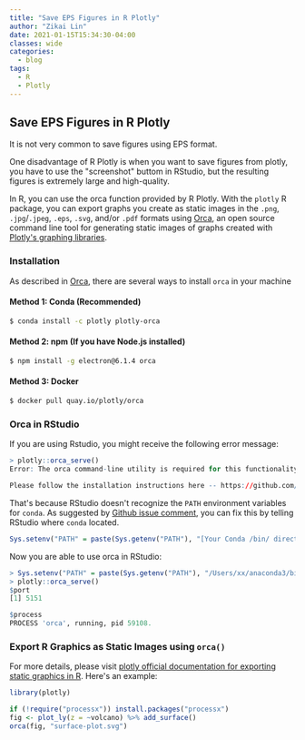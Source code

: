 ```yaml
---
title: "Save EPS Figures in R Plotly"
author: "Zikai Lin"
date: 2021-01-15T15:34:30-04:00
classes: wide 
categories:
  - blog
tags:
  - R
  - Plotly
---
```




## Save EPS Figures in R Plotly



It is not very common to save figures using EPS format. 



One disadvantage of R Plotly is when you want to save figures from plotly, you have to use the "screenshot" buttom in RStudio, but the resulting figures is extremely large and high-quality. 



In R, you can use the orca function provided by R Plotly. With the `plotly` R package, you can export graphs you create as static images in the `.png`, `.jpg`/`.jpeg`, `.eps`, `.svg`, and/or `.pdf` formats using [Orca](https://github.com/plotly/orca), an open source command line tool for generating static images of graphs created with [Plotly's graphing libraries](https://plotly.com/graphing-libraries).



### Installation

As described in [Orca](https://github.com/plotly/orca), there are several ways to install `orca` in your machine



#### Method 1: Conda (Recommended)

```bash
$ conda install -c plotly plotly-orca
```





#### Method 2: npm (If you have Node.js installed)

```bash
$ npm install -g electron@6.1.4 orca
```





#### Method 3: Docker

```bash
$ docker pull quay.io/plotly/orca
```





### Orca in RStudio

If you are using Rstudio, you might receive the following error message:

```R
> plotly::orca_serve()
Error: The orca command-line utility is required for this functionality.

Please follow the installation instructions here -- https://github.com/plotly/orca#installation
```

That's because RStudio doesn't recognize the `PATH` environment variables for `conda`. As suggested by [Github issue comment](https://github.com/plotly/orca/issues/120#issuecomment-424000634), you can fix this by telling RStudio where `conda` located.

```R
Sys.setenv("PATH" = paste(Sys.getenv("PATH"), "[Your Conda /bin/ directory]", sep = .Platform$path.sep))
```

Now you are able to use orca in RStudio: 

```R
> Sys.setenv("PATH" = paste(Sys.getenv("PATH"), "/Users/xx/anaconda3/bin/", sep = .Platform$path.sep))
> plotly::orca_serve()
$port
[1] 5151

$process
PROCESS 'orca', running, pid 59108.
```



### Export R Graphics as Static Images using `orca()`

For more details, please visit [plotly official documentation for exporting static graphics in R](https://plotly.com/r/static-image-export/). Here's an example:

```R
library(plotly)

if (!require("processx")) install.packages("processx")
fig <- plot_ly(z = ~volcano) %>% add_surface()
orca(fig, "surface-plot.svg")
```

